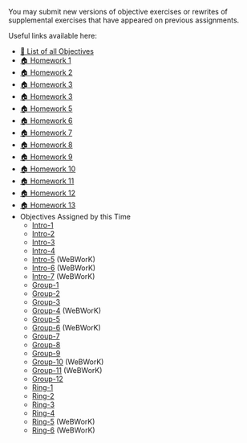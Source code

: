 You may submit new versions of objective exercises or rewrites of supplemental exercises that have appeared on previous assignments.

Useful links available here:

<ul>
<li><a href="page:🎯 List of all Objectives">🎯 List of all Objectives</a></li>
<li><a href="assignment:🏠 Homework 1">🏠 Homework 1</a></li>
<li><a href="assignment:🏠 Homework 2">🏠 Homework 2</a></li>
<li><a href="assignment:🏠 Homework 3">🏠 Homework 3</a></li>
<li><a href="assignment:🏠 Homework 4">🏠 Homework 3</a></li>
<li><a href="assignment:🏠 Homework 5">🏠 Homework 5</a></li>
<li><a href="assignment:🏠 Homework 6">🏠 Homework 6</a></li>
<li><a href="assignment:🏠 Homework 7">🏠 Homework 7</a></li>
<li><a href="assignment:🏠 Homework 8">🏠 Homework 8</a></li>
<li><a href="assignment:🏠 Homework 9">🏠 Homework 9</a></li>
<li><a href="assignment:🏠 Homework 10">🏠 Homework 10</a></li>
<li><a href="assignment:🏠 Homework 11">🏠 Homework 11</a></li>
<li><a href="assignment:🏠 Homework 12">🏠 Homework 12</a></li>
<li><a href="assignment:🏠 Homework 13">🏠 Homework 13</a></li>
<li>
  Objectives Assigned by this Time
  <ul>
    <li><a href="assignment:Intro-1">Intro-1</a></li>
    <li><a href="assignment:Intro-2">Intro-2</a></li>
    <li><a href="assignment:Intro-3">Intro-3</a></li>
    <li><a href="assignment:Intro-4">Intro-4</a></li>
    <li><a href="assignment:Intro-5">Intro-5</a> (WeBWorK)</li>
    <li><a href="assignment:Intro-6">Intro-6</a> (WeBWorK)</li>
    <li><a href="assignment:Intro-7">Intro-7</a> (WeBWorK)</li>
  </ul>
  <ul>
    <li><a href="assignment:Group-1">Group-1</a></li>
    <li><a href="assignment:Group-2">Group-2</a></li>
    <li><a href="assignment:Group-3">Group-3</a></li>
    <li><a href="assignment:Group-4">Group-4</a> (WeBWorK)</li>
    <li><a href="assignment:Group-5">Group-5</a></li>
    <li><a href="assignment:Group-6">Group-6</a> (WeBWorK)</li>
    <li><a href="assignment:Group-7">Group-7</a></li>
    <li><a href="assignment:Group-8">Group-8</a></li>
    <li><a href="assignment:Group-9">Group-9</a></li>
    <li><a href="assignment:Group-10">Group-10</a> (WeBWorK)</li>
    <li><a href="assignment:Group-11">Group-11</a> (WeBWorK)</li>
    <li><a href="assignment:Group-12">Group-12</a></li>
  </ul>
  <ul>
    <li><a href="assignment:Ring-1">Ring-1</a></li>
    <li><a href="assignment:Ring-2">Ring-2</a></li>
    <li><a href="assignment:Ring-3">Ring-3</a></li>
    <li><a href="assignment:Ring-4">Ring-4</a></li>
    <li><a href="assignment:Ring-5">Ring-5</a> (WeBWorK)</li>
    <li><a href="assignment:Ring-6">Ring-6</a> (WeBWorK)</li>
  </ul>
</li>